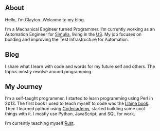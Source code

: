 ## About
Hello, I’m Clayton. Welcome to my blog.

I’m a Mechanical Engineer turned Programmer.
I’m currently working as an Automation Engineer for [Simulia](https://www.3ds.com/products-services/simulia/),
living in the [US](https://en.wikipedia.org/wiki/Rhode_Island).
My job focuses on building and improving the Test Infrastructure for Automation.

## Blog

I share what I learn with code and words for my future self and others.
The topics mostly revolve around programming.

## My Journey

I’m a self-taught programmer. I started to learn programming using Perl in 2013.
The first book I used to teach myself to code was the [Llama book](https://www.oreilly.com/library/view/learning-perl-5th/9780596520106/).
Then I learned python using [Codecademy](https://www.codecademy.com/learn/learn-python),
started building some cool things with it. I mostly use Python, JavaScript, and SQL for work.

I’m currently teaching myself [Rust](https://doc.rust-lang.org/stable/rust-by-example/).
